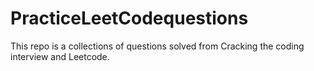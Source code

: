 # PracticeLeetCodequestions



This repo is a collections of questions solved from Cracking the coding interview and Leetcode.  